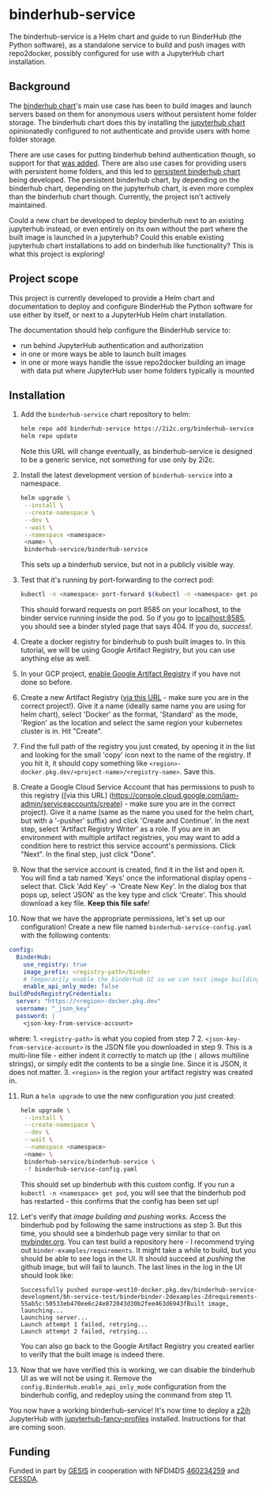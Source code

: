 # binderhub-service

The binderhub-service is a Helm chart and guide to run BinderHub (the Python
software), as a standalone service to build and push images with repo2docker,
possibly configured for use with a JupyterHub chart installation.

## Background

The [binderhub chart]'s main use case has been to build images and launch
servers based on them for anonymous users without persistent home folder
storage. The binderhub chart does this by installing the [jupyterhub chart]
opinionatedly configured to not authenticate and provide users with home folder
storage.

There are use cases for putting binderhub behind authentication though, so
support for that [was added]. There are also use cases for providing users with
persistent home folders, and this led to [persistent binderhub chart] being
developed. The persistent binderhub chart, by depending on the binderhub chart,
depending on the jupyterhub chart, is even more complex than the binderhub chart
though. Currently, the project isn't actively maintained.

Could a new chart be developed to deploy binderhub next to an existing
jupyterhub instead, or even entirely on its own without the part where the built
image is launched in a jupyterhub? Could this enable existing jupyterhub chart
installations to add on binderhub like functionality? This is what this project
is exploring!

## Project scope

This project is currently developed to provide a Helm chart and documentation to
deploy and configure BinderHub the Python software for use either by itself, or
next to a JupyterHub Helm chart installation.

The documentation should help configure the BinderHub service to:

- run behind JupyterHub authentication and authorization
- in one or more ways be able to launch built images
- in one or more ways handle the issue repo2docker building an image with data
  put where JupyterHub user home folders typically is mounted

[binderhub chart]: https://github.com/jupyterhub/binderhub
[jupyterhub chart]: https://github.com/jupyterhub/zero-to-jupyterhub-k8s
[persistent binderhub chart]: https://github.com/gesiscss/persistent_binderhub
[was added]: https://github.com/jupyterhub/binderhub/pull/666

## Installation

1. Add the `binderhub-service` chart repository to helm:

   ```bash
   helm repo add binderhub-service https://2i2c.org/binderhub-service
   helm repo update
   ```

   Note this URL will change eventually, as binderhub-service is designed
   to be a generic service, not something for use only by 2i2c.

2. Install the latest development version of `binderhub-service` into a
   namespace.

   ```bash
   helm upgrade \
    --install \
    --create-namespace \
    --dev \
    --wait \
    --namespace <namespace>
    <name> \
    binderhub-service/binderhub-service
   ```

   This sets up a binderhub service, but not in a publicly visible way.

3. Test that it's running by port-forwarding to the correct pod:

   ```bash
   kubectl -n <namespace> port-forward $(kubectl -n <namespace> get pod -l app.kubernetes.io/component=binderhub -o name) 8585:8585
   ```

   This should forward requests on port 8585 on your localhost, to the binder service running inside the pod. So if you go
   to [localhost:8585](http://localhost:8585), you should see a binder styled page that says 404. If you do, _success!_.

4. Create a docker registry for binderhub to push built images to. In this tutorial, we will be using Google Artifact Registry,
   but you can use anything else as well.

5. In your GCP project, [enable Google Artifact Registry](https://cloud.google.com/artifact-registry/docs/enable-service) if
   you have not done so before.

6. Create a new Artifact Registry ([via this URL](https://console.cloud.google.com/artifacts/create-repo) - make sure you are in
   the correct project!). Give it a name (ideally same name you are using for
   helm chart), select 'Docker' as the format, 'Standard' as the mode, 'Region'
   as the location and select the same region your kubernetes cluster is in. Hit "Create".

7. Find the full path of the registry you just created, by opening it in the list
   and looking for the small 'copy' icon next to the name of the registry. If you
   hit it, it should copy something like `<region>-docker.pkg.dev/<project-name>/<registry-name>`.
   Save this.

8. Create a Google Cloud Service Account that has permissions to push to this
   registry ([via this URL]
   (https://console.cloud.google.com/iam-admin/serviceaccounts/create) - make
   sure you are in the correct project). Give it a name (same as the name you used
   for the helm chart, but with a '-pusher' suffix) and click 'Create and Continue'.
   In the next step, select 'Artifact Registry Writer' as a role. If you are in
   an environment with multiple artifact registries, you may want to add a condition
   here to restrict this service account's permissions. Click "Next". In the final
   step, just click "Done".

9. Now that the service account is created, find it in the list and open it. You will
   find a tab named 'Keys' once the informational display opens - select that. Click
   'Add Key' -> 'Create New Key'. In the dialog box that pops up, select 'JSON' as the
   key type and click 'Create'. This should download a key file. **Keep this file safe**!

10. Now that we have the appropriate permissions, let's set up our configuration! Create a
    new file named `binderhub-service-config.yaml` with the following contents:

```yaml
config:
  BinderHub:
    use_registry: true
    image_prefix: <registry-path>/binder
    # Temporarily enable the binderhub UI so we can test image building and pushing
    enable_api_only_mode: false
buildPodsRegistryCredentials:
  server: "https://<region>-docker.pkg.dev"
  username: "_json_key"
  password: |
    <json-key-from-service-account>
```

where: 1. `<registry-path>` is what you copied from step 7 2. `<json-key-from-service-account>` is the JSON file you downloaded in step 9. This is
a multi-line file - either indent it correctly to match up (the `|` allows multiline strings),
or simply edit the contents to be a single line. Since it is JSON, it does not matter. 3. `<region>` is the region your artifact registry was created in.

11. Run a `helm upgrade` to use the new configuration you just created:

    ```bash
    helm upgrade \
     --install \
     --create-namespace \
     --dev \
     --wait \
     --namespace <namespace>
     <name> \
     binderhub-service/binderhub-service \
     -f binderhub-service-config.yaml
    ```

    This should set up binderhub with this custom config. If you run a `kubectl -n <namespace> get pod`,
    you will see that the binderhub pod has restarted - this confirms that the config has been set up!

12. Let's verify that _image building and pushing_ works. Access the binderhub pod by following the
    same instructions as step 3. But this time, you should see a binderhub page very similar to that
    on [mybinder.org](https://mybinder.org). You can test build a repository here - I recommend trying
    out `binder-examples/requirements`. It might take a while to build, but you should be able to see
    logs in the UI. It should succeed at _pushing_ the github image, but will fail to launch. The last
    lines in the log in the UI should look like:

    ```
    Successfully pushed europe-west10-docker.pkg.dev/binderhub-service-development/bh-service-test/binderbinder-2dexamples-2drequirements-55ab5c:50533eb470ee6c24e872043d30b2fee463d6943fBuilt image, launching...
    Launching server...
    Launch attempt 1 failed, retrying...
    Launch attempt 2 failed, retrying...
    ```

    You can also go back to the Google Artifact Registry you created earlier to verify that the built
    image is indeed there.

13. Now that we have verified this is working, we can disable the binderhub UI as we will not be using it.
    Remove the `config.BinderHub.enable_api_only_mode` configuration from the binderhub config, and redeploy
    using the command from step 11.

You now have a working binderhub-service! It's now time to deploy a [z2jh](https://z2jh.jupyter.org) JupyterHub
with [jupyterhub-fancy-profiles](https://github.com/yuvipanda/jupyterhub-fancy-profiles) installed. Instructions
for that are coming soon.

## Funding

Funded in part by [GESIS](http://notebooks.gesis.org) in cooperation with
NFDI4DS [460234259](https://gepris.dfg.de/gepris/projekt/460234259?context=projekt&task=showDetail&id=460234259&)
and [CESSDA](https://www.cessda.eu).
